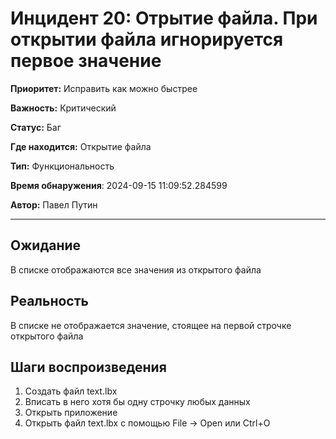 # Инцидент 20: Отрытие файла. При открытии файла игнорируется первое значение

**Приоритет:** Исправить как можно быстрее

**Важность:** Критический

**Статус:** Баг

**Где находится:** Открытие файла

**Тип:** Функциональность

**Время обнаружения**: 2024-09-15 11:09:52.284599

**Автор:** Павел Путин

--------------------

## Ожидание

В списке отображаются все значения из открытого файла

## Реальность

В списке не отображается значение, стоящее на первой строчке открытого файла

## Шаги воспроизведения

1. Создать файл text.lbx
2. Вписать в него хотя бы одну строчку любых данных
3. Открыть приложение
4. Открыть файл text.lbx с помощью File -> Open или Ctrl+O

